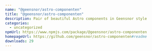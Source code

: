 ```yaml
---
name: "@geensnor/astro-componenten"
title: "@geensnor/astro-componenten"
description: Pair of beautiful Astro components in Geensnor style
categories:
  - uncategorized
npmUrl: https://www.npmjs.com/package/@geensnor/astro-componenten
homepageUrl: https://github.com/geensnor/astro-componenten#readme
downloads: 29
---
```

